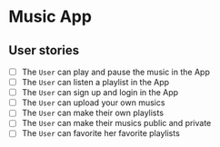 # Music App

## User stories
- [ ] The `User` can play and pause the music in the App
- [ ] The `User` can listen a playlist in the App
- [ ] The `User` can sign up and login in the App
- [ ] The `User` can upload your own musics
- [ ] The `User` can make their own playlists
- [ ] The `User` can make their musics public and private
- [ ] The `User` can favorite her favorite playlists
